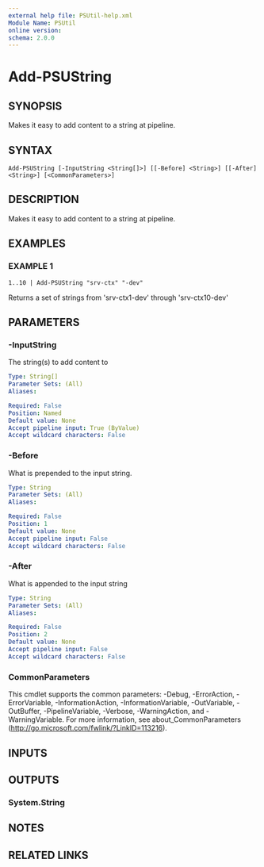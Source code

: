 ```yaml
---
external help file: PSUtil-help.xml
Module Name: PSUtil
online version:
schema: 2.0.0
---
```


# Add-PSUString

## SYNOPSIS
Makes it easy to add content to a string at pipeline.

## SYNTAX

```
Add-PSUString [-InputString <String[]>] [[-Before] <String>] [[-After] <String>] [<CommonParameters>]
```

## DESCRIPTION
Makes it easy to add content to a string at pipeline.

## EXAMPLES

### EXAMPLE 1
```
1..10 | Add-PSUString "srv-ctx" "-dev"
```

Returns a set of strings from 'srv-ctx1-dev' through 'srv-ctx10-dev'

## PARAMETERS

### -InputString
The string(s) to add content to

```yaml
Type: String[]
Parameter Sets: (All)
Aliases:

Required: False
Position: Named
Default value: None
Accept pipeline input: True (ByValue)
Accept wildcard characters: False
```

### -Before
What is prepended to the input string.

```yaml
Type: String
Parameter Sets: (All)
Aliases:

Required: False
Position: 1
Default value: None
Accept pipeline input: False
Accept wildcard characters: False
```

### -After
What is appended to the input string

```yaml
Type: String
Parameter Sets: (All)
Aliases:

Required: False
Position: 2
Default value: None
Accept pipeline input: False
Accept wildcard characters: False
```

### CommonParameters
This cmdlet supports the common parameters: -Debug, -ErrorAction, -ErrorVariable, -InformationAction, -InformationVariable, -OutVariable, -OutBuffer, -PipelineVariable, -Verbose, -WarningAction, and -WarningVariable.
For more information, see about_CommonParameters (http://go.microsoft.com/fwlink/?LinkID=113216).

## INPUTS

## OUTPUTS

### System.String
## NOTES

## RELATED LINKS
